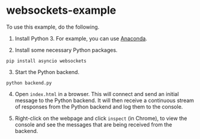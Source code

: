 # websockets-example

To use this example, do the following.

1. Install Python 3. For example, you can use
[Anaconda](https://www.continuum.io/downloads).

2. Install some necessary Python packages.

```
pip install asyncio websockets
```

3. Start the Python backend.

```
python backend.py
```

4. Open `index.html` in a browser. This will connect and send an initial message
to the Python backend. It will then receive a continuous stream of responses
from the Python backend and log them to the console.

5. Right-click on the webpage and click `inspect` (in Chrome), to view the
console and see the messages that are being received from the backend.
